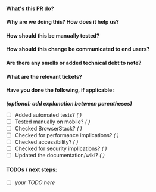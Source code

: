 #### What's this PR do?

#### Why are we doing this? How does it help us?

#### How should this be manually tested?

#### How should this change be communicated to end users?

#### Are there any smells or added technical debt to note?

#### What are the relevant tickets?

#### Have you done the following, if applicable:
***(optional: add explanation between parentheses)***

* [ ] Added automated tests? *( )*
* [ ] Tested manually on mobile? *( )*
* [ ] Checked BrowserStack? *( )*
* [ ] Checked for performance implications? *( )*
* [ ] Checked accessibility? *( )*
* [ ] Checked for security implications? *( )*
* [ ] Updated the documentation/wiki? *( )*

#### TODOs / next steps:

* [ ] *your TODO here*
